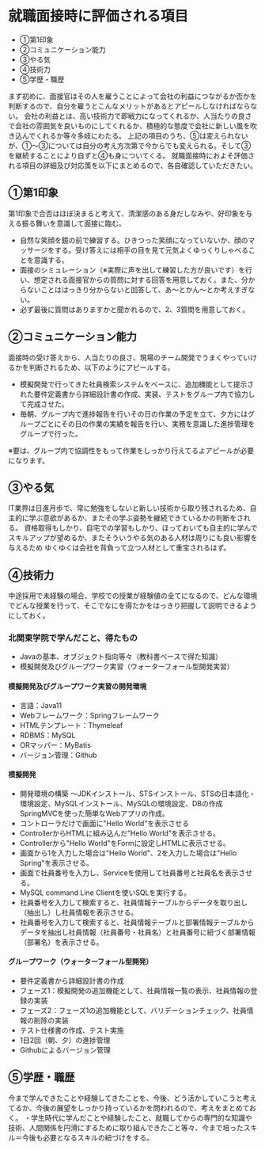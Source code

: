 # 就職面接時に評価される項目

- ①第1印象
- ②コミュニケーション能力
- ③やる気
- ④技術力
- ⑤学歴・職歴

まず初めに、面接官はその人を雇うことによって会社の利益につながるか否かを判断するので、自分を雇うとこんなメリットがあるとアピールしなければならない。
会社の利益とは、高い技術力で即戦力になってくれるか、人当たりの良さで会社の雰囲気を良いものにしてくれるか、積極的な態度で会社に新しい風を吹き込んでくれるか等々多岐にわたる。
上記の項目のうち、⑤は変えられないが、①～③については自分の考え方次第で今からでも変えられる。そして③を継続することにより自ずと④も身についてくる。
就職面接時におよそ評価される項目の詳細及び対応策を以下にまとめるので、各自確認していただきたい。

## ①第1印象

第1印象で合否はほぼ決まると考えて、清潔感のある身だしなみや、好印象を与える振る舞いを意識して面接に臨む。

- 自然な笑顔を鏡の前で練習する。ひきつった笑顔になっていないか、顔のマッサージをする。受け答えには相手の目を見て元気よくゆっくりしゃべることを意識する。
- 面接のシミュレーション（※実際に声を出して練習した方が良いです）を行い、想定される面接官からの質問に対する回答を用意しておく。また、分からないことははっきり分からないと回答して、あ～とかん～とか考えすぎない。
- 必ず最後に質問はありますかと聞かれるので、2、3質問を用意しておく。

## ②コミュニケーション能力

面接時の受け答えから、人当たりの良さ、現場のチーム開発でうまくやっていけるかを判断されるため、以下のようにアピールする。

- 模擬開発で行ってきた社員検索システムをベースに、追加機能として提示された要件定義書から詳細設計書の作成、実装、テストをグループ内で協力して完成させた。
- 毎朝、グループ内で進捗報告を行いその日の作業の予定を立て、夕方にはグループごとにその日の作業の実績を報告を行い、実務を意識した進捗管理をグループで行った。

※要は、グループ内で協調性をもって作業をしっかり行えてるよアピールが必要になります。

## ③やる気

IT業界は日進月歩で、常に勉強をしないと新しい技術から取り残されるため、自主的に学ぶ意欲があるか、またその学ぶ姿勢を継続できているかの判断をされる。
資格取得もしかり、自宅での学習もしかり、ほっておいても自主的に学んでスキルアップが望めるか、またそういうやる気のある人材は周りにも良い影響を与えるため
ゆくゆくは会社を背負って立つ人材として重宝されるはず。

## ④技術力

中途採用で未経験の場合、学校での授業が経験値の全てになるので、どんな環境でどんな授業を行って、そこでなにを得たかをはっきり把握して説明できるようにしておく。

### 北関東学院で学んだこと、得たもの

- Javaの基本、オブジェクト指向等々（教科書ベースで得た知識）
- 模擬開発及びグループワーク実習（ウォーターフォール型開発実習）

#### 模擬開発及びグループワーク実習の開発環境

- 言語：Java11
- Webフレームワーク：Springフレームワーク
- HTMLテンプレート：Thymeleaf
- RDBMS：MySQL
- ORマッパー：MyBatis
- バージョン管理：Github

#### 模擬開発

- 開発環境の構築
～JDKインストール、STSインストール、STSの日本語化・環境設定、MySQLインストール、MySQLの環境設定、DBの作成
SpringMVCを使った簡単なWebアプリの作成。
- コントローラだけで画面に"Hello World"を表示させる
- ControllerからHTMLに組み込んだ”Hello World”を表示させる。
- Controllerから"Hello World"をFormに設定しHTMLに表示させる。
- 画面から1を入力した場合は"Hello World"、2を入力した場合は"Hello Spring"を表示させる。
- 画面で社員番号を入力し、Serviceを使用して社員番号と社員名を表示させる。
- MySQL command Line Clientを使いSQLを実行する。
- 社員番号を入力して検索すると、社員情報テーブルからデータを取り出し（抽出し）し社員情報を表示させる。
- 社員番号を入力して検索すると、社員情報テーブルと部署情報テーブルからデータを抽出し社員情報（社員番号・社員名）と社員番号に紐づく部署情報（部署名）を表示させる。

#### グループワーク（ウォーターフォール型開発）

- 要件定義書から詳細設計書の作成
- フェーズ1：模擬開発の追加機能として、社員情報一覧の表示、社員情報の登録の実装
- フェーズ2：フェーズ1の追加機能として、バリデーションチェック、社員情報の削除の実装
- テスト仕様書の作成、テスト実施
- 1日2回（朝、夕）の進捗管理
- Githubによるバージョン管理

## ⑤学歴・職歴

今まで学んできたことや経験してきたことを、今後、どう活かしていこうと考えてるか、今後の展望をしっかり持っているかを問われるので、考えをまとめておく。
・学生時代に学んだことや経験したこと、就職してからの専門的な知識や技術、人間関係を円滑にするために取り組んできたこと等々、今まで培ったスキル＝今後も必要となるスキルの紐づけをする。
